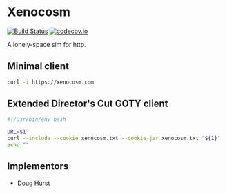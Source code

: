 # Xenocosm

[![Build Status](https://api.travis-ci.org/robotsnowfall/xenocosm.svg)](https://travis-ci.org/robotsnowfall/xenocosm)
[![codecov.io](http://codecov.io/github/robotsnowfall/xenocosm/coverage.svg?branch=master)](http://codecov.io/github/robotsnowfall/xenocosm?branch=master)

A lonely-space sim for http.

## Minimal client

```bash
curl -i https://xenocosm.com
```

## Extended Director's Cut GOTY client

```bash
#!/usr/bin/env bash

URL=$1
curl --include --cookie xenocosm.txt --cookie-jar xenocosm.txt "${1}"
echo ""
```

## Implementors

* [Doug Hurst](https://github.com/robotsnowfall)
